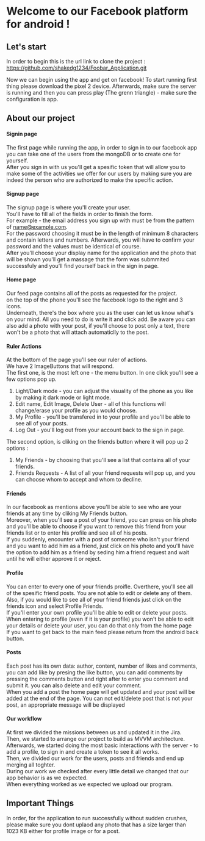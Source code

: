 # Welcome to our Facebook platform for android !

## Let's start
In order to begin this is the url link to clone the project : https://github.com/shakedg1234/Foobar_Application.git

Now we can begin using the app and get on facebook! 
To start running first thing please download the pixel 2 device. Afterwards, make sure the server is running and then you can press play (The grenn triangle) - make sure the configuration is app. <br>

## About our project

#### Signin page
The first page while running the app, in order to sign in to our facebook app you can take one of the users from the mongoDB or to create one for yourself. <br>
After you sign in with us you'll get a spesific token that will allow you to make some of the activities we offer for our users by making sure you are indeed the person who are authorized to make the specific action.

#### Signup page
The signup page is where you'll create your user. <br>
You'll have to fill all of the fields in order to finish the form. <br>
For example - the email address you sign up with must be from the pattern of name@example.com. <br>
For the password choosing it must be in the length of minimum 8 characters and contain letters and numbers. 
Afterwards, you will have to confirm your password and the values must be identical of course. <br>
After you'll choose your display name for the application and the photo that will be shown you'll get a massage that the form was submmited successfuly and you'll find yourself back in the sign in page.

#### Home page
Our feed page contains all of the posts as requested for the project. <br>
on the top of the phone you'll see the facebook logo to the right and 3 icons. <br>
Underneath, there's the box where you as the user can let us know what's on your mind. All you need to do is write it and click add.
Be aware you can also add a photo with your post, if you'll choose to post only a text, there won't be a photo that will attach automaticlly to the post. <br>

#### Ruler Actions
At the bottom of the page you'll see our ruler of actions. <br>
We have 2 ImageButtons that will respond. <br>
The first one, is the most left one - the menu button. In one click you'll see a few options pop up. <br>
1. Light/Dark mode - you can adjust the visuality of the phone as you like by making it dark mode or light mode. <br>
2. Edit name, Edit Image, Delete User - all of this functions will change/erase your profile as you would choose. <br>
3. My Profile - you'll be transfered in to your profile and you'll be able to see all of your posts. <br>
4. Log Out - you'll log out from your account back to the sign in page. <br>

The second option, is cliking on the friends button where it will pop up 2 options : <br>
1. My Friends - by choosing that you'll see a list that contains all of your friends. <br>
2. Friends Requests - A list of all your friend requests will pop up, and you can choose whom to accept and whom to decline. <br>

#### Friends
In our facebook as mentions above you'll be able to see who are your friends at any time by cliking My Friends button. <br>
Moreover, when you'll see a post of your friend, you can press on his photo and you'll be able to choose if you want to remove this friend from your friends list or to enter his profile and see all of his posts. <br>
If you suddenly, encounter with a post of someome who isn't your friend and you want to add him as a friend, just click on his photo and you'll have the option to add him as a friend by seding him a friend request and wait until he will either approve it or reject. <br>

#### Profile
You can enter to every one of your friends proifle. Overthere, you'll see all of the spesific friend posts. You are not able to edit or delete any of them. <br>
Also, if you would like to see all of your friend friends just click on the friends icon and select Profile Friends. <br>
If you'll enter your own profile you'll be able to edit or delete your posts. <br>
When entering to profile (even if it is your profile) you won't be able to edit your details or delete your user, you can do that only from the home page <br>
If you want to get back to the main feed please return from the android back button. <br>

#### Posts
Each post has its own data: author, content, number of likes and comments, you can add like by presing the like button, you can add comments by pressing the comments button and right after to enter you comment and submit it. you can also delete and edit your comment. <br>
When you add a post the home page will get updated and your post will be added at the end of the page.
You can not edit/delete post that is not your post, an appropriate message will be displayed


#### Our workflow

At first we divided the missions between us and updated it in the Jira. <br>
Then, we started to arrange our project to build as MVVM architecture. <br>
Afterwards, we started doing the most basic interactions with the server - to add a profile, to sign in and create a token to see it all works. <br>
Then, we divided our work for the users, posts and friends and end up merging all toghter. <br>
During our work we checked after every little detail we changed that our app behavior is as we expected. <br> 
When everything worked as we expected we upload our program. <br>

## Important Things
In order, for the application to run successfully without sudden crushes, please make sure you dont uplaod any photo that has a size larger than 1023 KB either for profile image or for a post.
